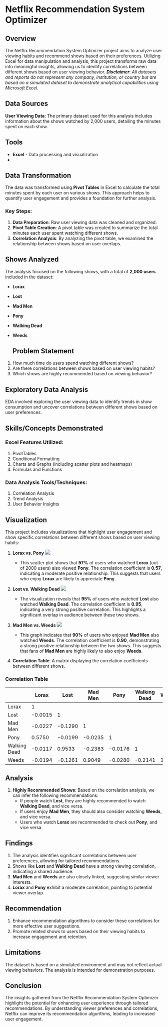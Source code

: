 # Netflix Recommendation System Optimizer

## Overview
The Netflix Recommendation System Optimizer project aims to analyze user viewing habits and recommend shows based on their preferences. Utilizing Excel for data manipulation and analysis, this project transforms raw data into meaningful insights, allowing us to identify correlations between different shows based on user viewing behavior.
**_Disclaimer_**: _All datasets and reports do not represent any company, institution, or country but are based on a simulated dataset to demonstrate analytical capabilities using Microsoft Excel._

## Data Sources
**User Viewing Data**: The primary dataset used for this analysis includes information about the shows watched by 2,000 users, detailing the minutes spent on each show.

## Tools
- **Excel** - Data processing and visualization
- 
## Data Transformation
The data was transformed using **Pivot Tables** in Excel to calculate the total minutes spent by each user on various shows. This approach helps to quantify user engagement and provides a foundation for further analysis.

### Key Steps:
1. **Data Preparation**: Raw user viewing data was cleaned and organized.
2. **Pivot Table Creation**: A pivot table was created to summarize the total minutes each user spent watching different shows.
3. **Correlation Analysis**: By analyzing the pivot table, we examined the relationship between shows based on user overlaps.

## Shows Analyzed
The analysis focused on the following shows, with a total of **2,000 users** included in the dataset:
- **Lorax**
- **Lost**
- **Mad Men**
- **Pony**
- **Walking Dead**
- **Weeds**

  ## Problem Statement
1. How much time do users spend watching different shows?
2. Are there correlations between shows based on user viewing habits?
3. Which shows are highly recommended based on viewing behavior?

## Exploratory Data Analysis
EDA involved exploring the user viewing data to identify trends in show consumption and uncover correlations between different shows based on user preferences.

## Skills/Concepts Demonstrated
### Excel Features Utilized:
1. PivotTables
2. Conditional Formatting
3. Charts and Graphs (including scatter plots and heatmaps)
4. Formulas and Functions

### Data Analysis Tools/Techniques:
1. Correlation Analysis
2. Trend Analysis
3. User Behavior Insights

## Visualization
This project includes visualizations that highlight user engagement and show specific correlations between different shows based on user viewing habits:

1. **Lorax vs. Pony** ![](LorexXPony.png)
   - This scatter plot shows that **57%** of users who watched **Lorax** (out of 2000 users) also viewed **Pony**. The correlation coefficient is **0.57**, indicating a moderate positive relationship. This suggests that users who enjoy **Lorax** are likely to appreciate **Pony**.

2. **Lost vs. Walking Dead** ![](LostXWalkingDead.png)
   - The visualization reveals that **95%** of users who watched **Lost** also watched **Walking Dead**. The correlation coefficient is **0.95**, indicating a very strong positive correlation. This highlights a significant overlap in audience between these two shows.

3. **Mad Men vs. Weeds** ![](MadMenXWeeds.png)
   - This graph indicates that **90%** of users who enjoyed **Mad Men** also watched **Weeds**. The correlation coefficient is **0.90**, demonstrating a strong positive relationship between the two shows. This suggests that fans of **Mad Men** are highly likely to also enjoy **Weeds**.
4. **Correlation Table**: A matrix displaying the correlation coefficients between different shows.

### Correlation Table
|            | Lorax          | Lost           | Mad Men        | Pony           | Walking Dead   | Weeds          |
|------------|----------------|----------------|----------------|----------------|----------------|----------------|
| Lorax      | 1              |                |                |                |                |                |
| Lost       | -0.0015        | 1              |                |                |                |                |
| Mad Men    | -0.0227        | -0.1290        | 1              |                |                |                |
| Pony       | 0.5750         | -0.0199        | -0.0235        | 1              |                |                |
| Walking Dead| -0.0117       | 0.9533         | -0.2383        | -0.0176        | 1              |                |
| Weeds      | -0.0194        | -0.1261        | 0.9049         | -0.0280        | -0.2141        | 1              |

## Analysis
1. **Highly Recommended Shows**: Based on the correlation analysis, we can infer the following recommendations:
   - If people watch **Lost**, they are highly recommended to watch **Walking Dead**, and vice versa.
   - If users enjoy **Mad Men**, they should also consider watching **Weeds**, and vice versa.
   - Users who watch **Lorax** are recommended to check out **Pony**, and vice versa.

## Findings
1. The analysis identifies significant correlations between user preferences, allowing for tailored recommendations.
2. Shows like **Lost** and **Walking Dead** have a strong viewing correlation, indicating a shared audience.
3. **Mad Men** and **Weeds** are also closely linked, suggesting similar viewer interests.
4. **Lorax** and **Pony** exhibit a moderate correlation, pointing to potential viewer overlap.

## Recommendation
1. Enhance recommendation algorithms to consider these correlations for more effective user suggestions.
2. Promote related shows to users based on their viewing habits to increase engagement and retention.

## Limitations
The dataset is based on a simulated environment and may not reflect actual viewing behaviors. The analysis is intended for demonstration purposes.

## Conclusion
The insights gathered from the Netflix Recommendation System Optimizer highlight the potential for enhancing user experience through tailored recommendations. By understanding viewer preferences and correlations, Netflix can improve its recommendation algorithms, leading to increased user engagement.
